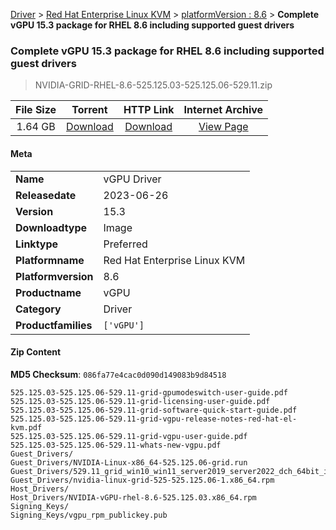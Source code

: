 
[Driver](/README.md)  >  [Red Hat Enterprise Linux KVM](/index/Driver/Red_Hat_Enterprise_Linux_KVM.md)  >  [platformVersion : 8.6](/index/Driver/Red_Hat_Enterprise_Linux_KVM/8.6.md)  >  **Complete vGPU 15.3 package for RHEL 8.6 including supported guest drivers**


###    Complete vGPU 15.3 package for RHEL 8.6 including supported guest drivers

> NVIDIA-GRID-RHEL-8.6-525.125.03-525.125.06-529.11.zip   


| **File Size** | **Torrent**  | **HTTP Link** | **Internet Archive** |
|:-------------:|:------------:|:-------------:|:--------------------:|
| 1.64 GB |  [Download](https://archive.org/download/nvgpu_NVIDIA-GRID-RHEL-8.6-525.125.03-525.125.06-529.11.zip/nvgpu_NVIDIA-GRID-RHEL-8.6-525.125.03-525.125.06-529.11.zip_archive.torrent)       | [Download](https://archive.org/compress/nvgpu_NVIDIA-GRID-RHEL-8.6-525.125.03-525.125.06-529.11.zip) | [View Page](https://archive.org/details/nvgpu_NVIDIA-GRID-RHEL-8.6-525.125.03-525.125.06-529.11.zip)       |

#### Meta

<table>
<tr><td><strong>Name</strong></td><td>vGPU Driver</td></tr>
<tr><td><strong>Releasedate</strong></td><td>2023-06-26</td></tr>
<tr><td><strong>Version</strong></td><td>15.3</td></tr>
<tr><td><strong>Downloadtype</strong></td><td>Image</td></tr>
<tr><td><strong>Linktype</strong></td><td>Preferred</td></tr>
<tr><td><strong>Platformname</strong></td><td>Red Hat Enterprise Linux KVM</td></tr>
<tr><td><strong>Platformversion</strong></td><td>8.6</td></tr>
<tr><td><strong>Productname</strong></td><td>vGPU</td></tr>
<tr><td><strong>Category</strong></td><td>Driver</td></tr>
<tr><td><strong>Productfamilies</strong></td><td><code>['vGPU']</code></td></tr>
</table>

#### Zip Content

**MD5 Checksum**: `086fa77e4cac0d090d149083b9d84518`

```text
525.125.03-525.125.06-529.11-grid-gpumodeswitch-user-guide.pdf
525.125.03-525.125.06-529.11-grid-licensing-user-guide.pdf
525.125.03-525.125.06-529.11-grid-software-quick-start-guide.pdf
525.125.03-525.125.06-529.11-grid-vgpu-release-notes-red-hat-el-kvm.pdf
525.125.03-525.125.06-529.11-grid-vgpu-user-guide.pdf
525.125.03-525.125.06-529.11-whats-new-vgpu.pdf
Guest_Drivers/
Guest_Drivers/NVIDIA-Linux-x86_64-525.125.06-grid.run
Guest_Drivers/529.11_grid_win10_win11_server2019_server2022_dch_64bit_international.exe
Guest_Drivers/nvidia-linux-grid-525-525.125.06-1.x86_64.rpm
Host_Drivers/
Host_Drivers/NVIDIA-vGPU-rhel-8.6-525.125.03.x86_64.rpm
Signing_Keys/
Signing_Keys/vgpu_rpm_publickey.pub
```